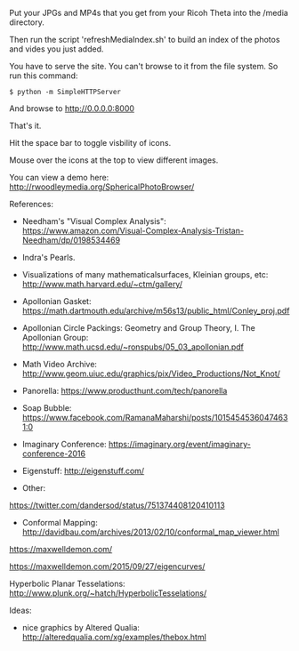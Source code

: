 
Put your JPGs and MP4s that you get from your Ricoh Theta into the /media directory.

Then run the script 'refreshMediaIndex.sh' to build an index of the photos and vides you just added.

You have to serve the site. You can't browse to it from the file system. So run this command:

   `$ python -m SimpleHTTPServer`

And browse to http://0.0.0.0:8000

That's it.

Hit the space bar to toggle visbility of icons.

Mouse over the icons at the top to view different images.

You can view a demo here: http://rwoodleymedia.org/SphericalPhotoBrowser/

References:   

- Needham's "Visual Complex Analysis":   
https://www.amazon.com/Visual-Complex-Analysis-Tristan-Needham/dp/0198534469   

- Indra's Pearls.

- Visualizations of many mathematicalsurfaces, Kleinian groups, etc:   
http://www.math.harvard.edu/~ctm/gallery/

- Apollonian Gasket:   
https://math.dartmouth.edu/archive/m56s13/public_html/Conley_proj.pdf

- Apollonian Circle Packings: Geometry and Group Theory, I. The Apollonian Group: 
http://www.math.ucsd.edu/~ronspubs/05_03_apollonian.pdf

- Math Video Archive:
http://www.geom.uiuc.edu/graphics/pix/Video_Productions/Not_Knot/

- Panorella:
https://www.producthunt.com/tech/panorella

- Soap Bubble:
https://www.facebook.com/RamanaMaharshi/posts/10154545360474631:0

- Imaginary Conference:
https://imaginary.org/event/imaginary-conference-2016

- Eigenstuff:
http://eigenstuff.com/

- Other:

https://twitter.com/dandersod/status/751374408120410113

- Conformal Mapping:
http://davidbau.com/archives/2013/02/10/conformal_map_viewer.html


https://maxwelldemon.com/

https://maxwelldemon.com/2015/09/27/eigencurves/

Hyperbolic Planar Tesselations:
http://www.plunk.org/~hatch/HyperbolicTesselations/

Ideas:
- nice graphics by Altered Qualia: http://alteredqualia.com/xg/examples/thebox.html



